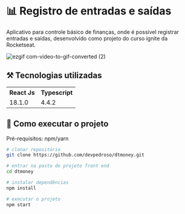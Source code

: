 # 📊 Registro de entradas e saídas

Aplicativo para controle básico de finanças, onde é possivel registrar entradas e saídas, desenvolvido como projeto do curso ignite da Rocketseat.

![ezgif com-video-to-gif-converted (2)](https://github.com/devpedroso/Portifolio/assets/47677411/574f9c48-7c7c-4057-851a-4e1a88bebd30)

## ⚒️ Tecnologias utilizadas
<table>
  <tr>
    <th>React Js</th>
    <th>Typescript</th>
  </tr>
  <tr>
    <td>18.1.0</td>
    <td>4.4.2</td>
  </tr>
</table>

## 🚀 Como executar o projeto
Pré-requisitos: npm/yarn

```bash
# clonar repositório
git clone https://github.com/devpedroso/dtmoney.git

# entrar na pasta do projeto front end
cd dtmoney

# instalar dependências
npm install

# executar o projeto
npm start
```

